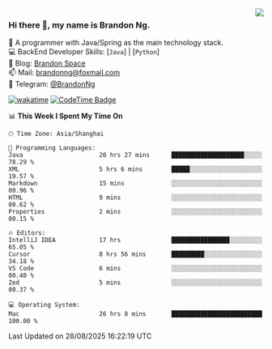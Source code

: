 <img  align="right" src="https://github-readme-stats-brandon0824.vercel.app/api/top-langs/?username=brandon0824&layout=compact">

### Hi there 👋, my name is Brandon Ng.

🌱 A programmer with Java/Spring as the main technology stack.  
💻 BackEnd Developer Skills: [`Java`] | [`Python`]  
📝 Blog: [Brandon Space](https://blog.brandonng.cc)  
📫 Mail: brandonng@foxmail.com  
📰 Telegram: [@BrandonNg](https://t.me/BrandonNg24)  

[![wakatime](https://wakatime.com/badge/user/940cafbf-f9d5-4b24-9a07-19bb072f52bb.svg)](https://wakatime.com/@940cafbf-f9d5-4b24-9a07-19bb072f52bb)
[![CodeTime Badge](https://shields.jannchie.com/endpoint?style=plastic&color=&url=https%3A%2F%2Fapi.codetime.dev%2Fv3%2Fusers%2Fshield%3Fuid%3D128%26minutes%3D10080)](https://codetime.dev)

<!--START_SECTION:waka-->
📊 **This Week I Spent My Time On** 

```text
🕑︎ Time Zone: Asia/Shanghai

💬 Programming Languages: 
Java                     20 hrs 27 mins      ████████████████████░░░░░   78.29 % 
XML                      5 hrs 6 mins        █████░░░░░░░░░░░░░░░░░░░░   19.57 % 
Markdown                 15 mins             ░░░░░░░░░░░░░░░░░░░░░░░░░   00.96 % 
HTML                     9 mins              ░░░░░░░░░░░░░░░░░░░░░░░░░   00.62 % 
Properties               2 mins              ░░░░░░░░░░░░░░░░░░░░░░░░░   00.15 % 

🔥 Editors: 
IntelliJ IDEA            17 hrs              ████████████████░░░░░░░░░   65.05 % 
Cursor                   8 hrs 56 mins       █████████░░░░░░░░░░░░░░░░   34.18 % 
VS Code                  6 mins              ░░░░░░░░░░░░░░░░░░░░░░░░░   00.40 % 
Zed                      5 mins              ░░░░░░░░░░░░░░░░░░░░░░░░░   00.37 % 

💻 Operating System: 
Mac                      26 hrs 8 mins       █████████████████████████   100.00 % 
```


 Last Updated on 28/08/2025 16:22:19 UTC
<!--END_SECTION:waka-->
